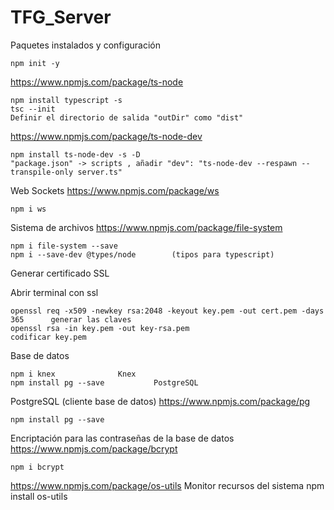# TFG_Server

Paquetes instalados y configuración

	npm init -y

https://www.npmjs.com/package/ts-node

	npm install typescript -s
	tsc --init
	Definir el directorio de salida "outDir" como "dist"


https://www.npmjs.com/package/ts-node-dev

	npm install ts-node-dev -s -D
	"package.json" -> scripts , añadir "dev": "ts-node-dev --respawn --transpile-only server.ts"

Web Sockets				https://www.npmjs.com/package/ws			

	npm i ws


Sistema de archivos			https://www.npmjs.com/package/file-system 	

	npm i file-system --save
	npm i --save-dev @types/node		(tipos para typescript)


Generar certificado SSL

  Abrir terminal con ssl
  
	openssl req -x509 -newkey rsa:2048 -keyout key.pem -out cert.pem -days 365		generar las claves
	openssl rsa -in key.pem -out key-rsa.pem						codificar key.pem


Base de datos

	npm i knex				Knex 
	npm install pg --save			PostgreSQL

PostgreSQL (cliente base de datos)	https://www.npmjs.com/package/pg		
	
	npm install pg --save		

Encriptación para las contraseñas de la base de datos	https://www.npmjs.com/package/bcrypt	

	npm i bcrypt
	
https://www.npmjs.com/package/os-utils		Monitor recursos del sistema
	npm install os-utils

